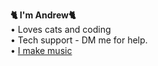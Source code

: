 **🐈 I'm Andrew🐈**<br>
• Loves cats and coding<br>
• Tech support - DM me for help.<br>
• [I make music](https://youtube.com/@djrobinand)<br>
